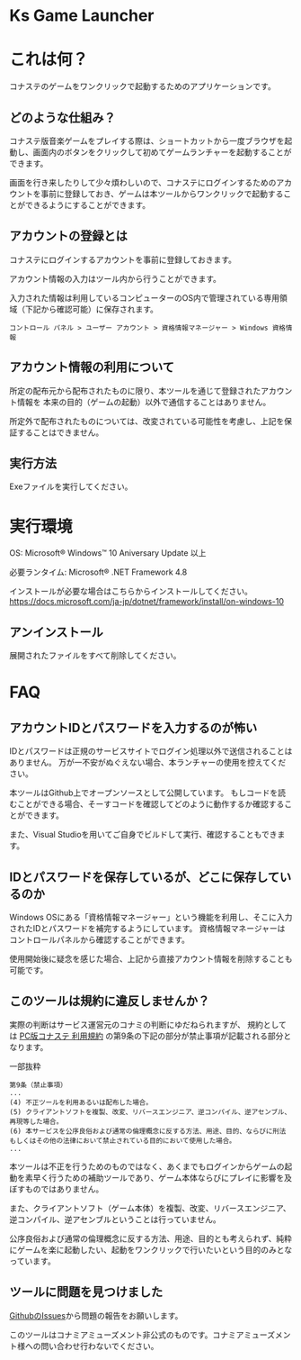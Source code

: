 ﻿Ks Game Launcher
====




# これは何？

コナステのゲームをワンクリックで起動するためのアプリケーションです。


## どのような仕組み？

コナステ版音楽ゲームをプレイする際は、ショートカットから一度ブラウザを起動し、画面内のボタンをクリックして初めてゲームランチャーを起動することができます。

画面を行き来したりして少々煩わしいので、コナステにログインするためのアカウントを事前に登録しておき、ゲームは本ツールからワンクリックで起動することができるようにすることができます。


## アカウントの登録とは

コナステにログインするアカウントを事前に登録しておきます。

アカウント情報の入力はツール内から行うことができます。

入力された情報は利用しているコンピューターのOS内で管理されている専用領域（下記から確認可能）に保存されます。

```
コントロール パネル > ユーザー アカウント > 資格情報マネージャー > Windows 資格情報
```


## アカウント情報の利用について

所定の配布元から配布されたものに限り、本ツールを通じて登録されたアカウント情報を
本来の目的（ゲームの起動）以外で通信することはありません。


所定外で配布されたものについては、改変されている可能性を考慮し、上記を保証することはできません。




## 実行方法

Exeファイルを実行してください。


# 実行環境


OS: Microsoft&reg; Windows&trade; 10 Aniversary Update 以上

必要ランタイム: Microsoft&reg; .NET Framework 4.8

インストールが必要な場合はこちらからインストールしてください。
https://docs.microsoft.com/ja-jp/dotnet/framework/install/on-windows-10



## アンインストール

展開されたファイルをすべて削除してください。





# FAQ


## アカウントIDとパスワードを入力するのが怖い

IDとパスワードは正規のサービスサイトでログイン処理以外で送信されることはありません。
万が一不安がぬぐえない場合、本ランチャーの使用を控えてください。

本ツールはGithub上でオープンソースとして公開しています。
もしコードを読むことができる場合、そーすコードを確認してどのように動作するか確認することができます。

また、Visual Studioを用いてご自身でビルドして実行、確認することもできます。



## IDとパスワードを保存しているが、どこに保存しているのか

Windows OSにある「資格情報マネージャー」という機能を利用し、そこに入力されたIDとパスワードを補完するようにしています。
資格情報マネージャーはコントロールパネルから確認することができます。

使用開始後に疑念を感じた場合、上記から直接アカウント情報を削除することも可能です。




## このツールは規約に違反しませんか？


実際の判断はサービス運営元のコナミの判断にゆだねられますが、
規約としては [PC版コナステ 利用規約](https://p.eagate.573.jp/game/eacloud/p/common/tos_pc.html) の第9条の下記の部分が禁止事項が記載される部分となります。

一部抜粋

```
第9条（禁止事項）
...
(4) 不正ツールを利用あるいは配布した場合。
(5) クライアントソフトを複製、改変、リバースエンジニア、逆コンパイル、逆アセンブル、再現等した場合。
(6) 本サービスを公序良俗および通常の倫理概念に反する方法、用途、目的、ならびに刑法もしくはその他の法律において禁止されている目的において使用した場合。
...
```

本ツールは不正を行うためのものではなく、あくまでもログインからゲームの起動を素早く行うための補助ツールであり、ゲーム本体ならびにプレイに影響を及ぼすものではありません。

また、クライアントソフト（ゲーム本体）を複製、改変、リバースエンジニア、逆コンパイル、逆アセンブルということは行っていません。

公序良俗および通常の倫理概念に反する方法、用途、目的とも考えられず、純粋にゲームを楽に起動したい、起動をワンクリックで行いたいという目的のみとなっています。


## ツールに問題を見つけました

[GithubのIssues](https://github.com/anon5r/KsGameLauncher/issues)から問題の報告をお願いします。

このツールはコナミアミューズメント非公式のものです。コナミアミューズメント様への問い合わせ行わないでください。

